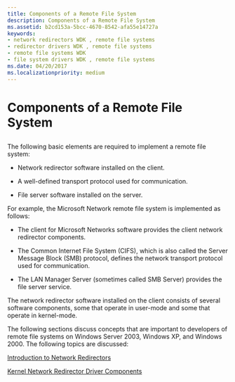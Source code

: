 ```yaml
---
title: Components of a Remote File System
description: Components of a Remote File System
ms.assetid: b2cd153a-5bcc-4670-8542-afa55e14727a
keywords:
- network redirectors WDK , remote file systems
- redirector drivers WDK , remote file systems
- remote file systems WDK
- file system drivers WDK , remote file systems
ms.date: 04/20/2017
ms.localizationpriority: medium
---
```


# Components of a Remote File System


## <span id="ddk_components_of_a_remote_file_system_if"></span><span id="DDK_COMPONENTS_OF_A_REMOTE_FILE_SYSTEM_IF"></span>


The following basic elements are required to implement a remote file system:

-   Network redirector software installed on the client.

-   A well-defined transport protocol used for communication.

-   File server software installed on the server.

For example, the Microsoft Network remote file system is implemented as follows:

-   The client for Microsoft Networks software provides the client network redirector components.

-   The Common Internet File System (CIFS), which is also called the Server Message Block (SMB) protocol, defines the network transport protocol used for communication.

-   The LAN Manager Server (sometimes called SMB Server) provides the file server service.

The network redirector software installed on the client consists of several software components, some that operate in user-mode and some that operate in kernel-mode.

The following sections discuss concepts that are important to developers of remote file systems on Windows Server 2003, Windows XP, and Windows 2000. The following topics are discussed:

[Introduction to Network Redirectors](introduction-to-network-redirectors.md)

[Kernel Network Redirector Driver Components](kernel-network-redirector-driver-components.md)

 

 




